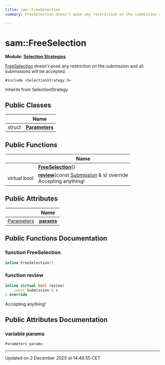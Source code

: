 ```yaml
---
title: sam::FreeSelection
summary: FreeSelection doesn't pose any restriction on the submission and all submissions will be accepted.  

---
```


# sam::FreeSelection


**Module:** **[Selection Strategies](/doxygen/Modules/group___selection_strategies/)**

[FreeSelection]() doesn't pose any restriction on the submission and all submissions will be accepted. 

`#include <SelectionStrategy.h>`


Inherits from SelectionStrategy



## Public Classes

|                | Name           |
| -------------- | -------------- |
| struct | **[Parameters](/doxygen/Classes/structsam_1_1_free_selection_1_1_parameters/)**  |








## Public Functions

|                | Name           |
| -------------- | -------------- |
|  | **[FreeSelection](/doxygen/Classes/classsam_1_1_free_selection/#function-freeselection)**()  |
| virtual bool | **[review](/doxygen/Classes/classsam_1_1_free_selection/#function-review)**(const [Submission](/doxygen/Classes/classsam_1_1_submission/) & s) override <br>Accepting anything!  |


## Public Attributes

|                | Name           |
| -------------- | -------------- |
| [Parameters](/doxygen/Classes/structsam_1_1_free_selection_1_1_parameters/) | **[params](/doxygen/Classes/classsam_1_1_free_selection/#variable-params)**  |














## Public Functions Documentation

### function FreeSelection

```cpp
inline FreeSelection()
```





























### function review

```cpp
inline virtual bool review(
    const Submission & s
) override
```

Accepting anything! 






























## Public Attributes Documentation

### variable params

```cpp
Parameters params;
```

































-------------------------------

Updated on  2 December 2020 at 14:48:55 CET